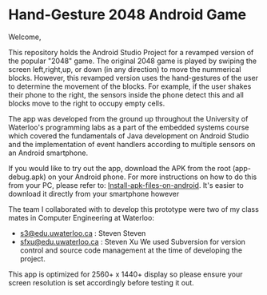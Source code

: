 # Hand-Gesture 2048 Android Game

Welcome,

This repository holds the Android Studio Project for a revamped version of the popular "2048" game. The original 2048 game is
played by swiping the screen left,right,up, or down (in any direction) to move the nummerical blocks. However, this revamped
version uses the hand-gestures of the user to determine the movement of the blocks. For example, if the user shakes their phone
to the right, the sensors inside the phone detect this and all blocks move to the right to occupy empty cells.

The app was developed from the ground up throughout the University of Waterloo's programming labs as a part of the embedded systems course which covered the fundamentals of Java development on Android Studio and the implementation of event handlers according to multiple sensors on an Android smartphone.

If you would like to try out the app, download the APK from the root (app-debug.apk) on your Android phone. 
For more instructions on how to do this from your PC, please refer to: [Install-apk-files-on-android](https://airmore.com/install-apk-files-on-android.html). It's easier to download it directly from your smartphone however

The team I collaborated with to develop this prototype were two of my class mates in Computer Engineering at Waterloo:
- s3@edu.uwaterloo.ca : Steven Steven
- sfxu@edu.uwaterloo.ca : Steven Xu
We used Subversion for version control and source code management at the time of developing the project.

This app is optimized for 2560+ x 1440+ display so please ensure your screen resolution is set accordingly before testing it out.
